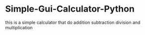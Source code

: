 # Simple-Gui-Calculator-Python
this is a simple calculator that do addition subtraction division and multiplication
